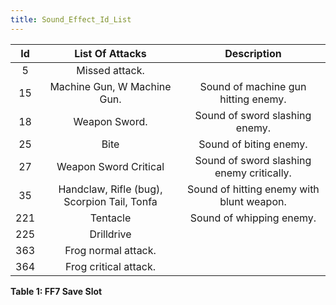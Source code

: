 ```yaml
---
title: Sound_Effect_Id_List
---
```


| Id | List Of Attacks | Description |
|:--:|:--:|:--:|
| 5 | Missed attack. |  |
| 15 | Machine Gun, W Machine Gun. | Sound of machine gun hitting enemy. |
| 18 | Weapon Sword. | Sound of sword slashing enemy. |
| 25 | Bite | Sound of biting enemy. |
| 27 | Weapon Sword Critical | Sound of sword slashing enemy critically. |
| 35 | Handclaw, Rifle (bug), Scorpion Tail, Tonfa | Sound of hitting enemy with blunt weapon. |
| 221 | Tentacle | Sound of whipping enemy. |
| 225 | Drilldrive |  |
| 363 | Frog normal attack. |  |
| 364 | Frog critical attack. |  |

**Table 1: FF7 Save Slot**
